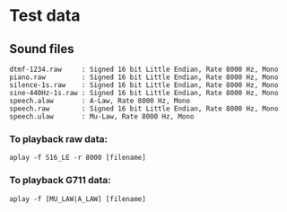 # Test data

## Sound files
```
dtmf-1234.raw     : Signed 16 bit Little Endian, Rate 8000 Hz, Mono
piano.raw         : Signed 16 bit Little Endian, Rate 8000 Hz, Mono
silence-1s.raw    : Signed 16 bit Little Endian, Rate 8000 Hz, Mono
sine-440Hz-1s.raw : Signed 16 bit Little Endian, Rate 8000 Hz, Mono
speech.alaw       : A-Law, Rate 8000 Hz, Mono
speech.raw        : Signed 16 bit Little Endian, Rate 8000 Hz, Mono
speech.ulaw       : Mu-Law, Rate 8000 Hz, Mono
````

### To playback raw data:
```
aplay -f S16_LE -r 8000 [filename]
```

### To playback G711 data:
```
aplay -f [MU_LAW|A_LAW] [filename]
```
